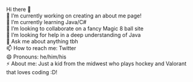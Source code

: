  Hi there 👋 <br />
 🔭 I’m currently working on creating an about me page! <br />
 🌱 I’m currently learning Java/C# <br />
 👯 I’m looking to collaborate on a fancy Magic 8 ball site <br />
 🤔 I’m looking for help in a deep understanding of Java <br />
 💬 Ask me about anything tbh <br />
 📫 How to reach me: Twitter <br />
 😄 Pronouns: he/him/his <br />
 ⚡ About me: Just a kid from the midwest who plays hockey and Valorant that loves coding :D! <br />

<!--
**itsKannapi/itsKannapi** is a ✨ _special_ ✨ repository because its `README.md` (this file) appears on your GitHub profile.

Here are some ideas to get you started:

- 🔭 I’m currently working on some side projects!
- 🌱 I’m currently learning Java
- 👯 I’m looking to collaborate on a fancy Magic 8 ball site
- 🤔 I’m looking for help in a deep understanding of Java
- 💬 Ask me about anything tbh
- 📫 How to reach me: Twitter
- 😄 Pronouns: he/him/his
- ⚡ About me: Just a kid from the midwest who plays hockey and Valorant that loves coding :D!
-->
